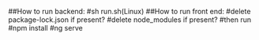 ##How to run backend:
#sh run.sh(Linux)
##How to run front end:
#delete package-lock.json if present?
#delete node_modules if present?
#then run
#npm install
#ng serve

